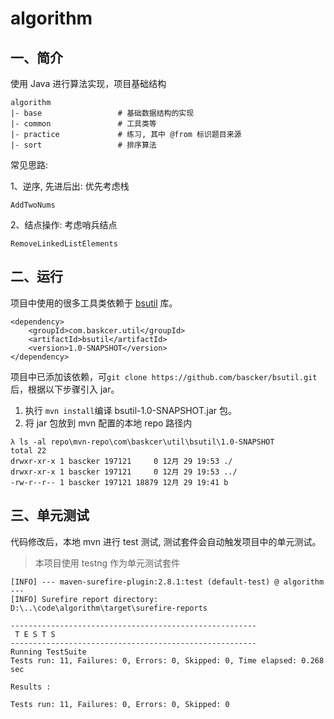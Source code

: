 # algorithm
## 一、简介
使用 Java 进行算法实现，项目基础结构
```
algorithm
|- base                 # 基础数据结构的实现
|- common               # 工具类等
|- practice             # 练习, 其中 @from 标识题目来源
|- sort                 # 排序算法
```

常见思路:  

1、逆序, 先进后出: 优先考虑栈
```
AddTwoNums
```          
2、结点操作: 考虑哨兵结点  
```        
RemoveLinkedListElements
```

## 二、运行
项目中使用的很多工具类依赖于 [bsutil](https://github.com/bascker/bsutil) 库。
```
<dependency>
    <groupId>com.baskcer.util</groupId>
    <artifactId>bsutil</artifactId>
    <version>1.0-SNAPSHOT</version>
</dependency>
```
项目中已添加该依赖，可`git clone https://github.com/bascker/bsutil.git`后，根据以下步骤引入 jar。
1. 执行 `mvn install`编译 bsutil-1.0-SNAPSHOT.jar 包。
2. 将 jar 包放到 mvn 配置的本地 repo 路径内
```
λ ls -al repo\mvn-repo\com\baskcer\util\bsutil\1.0-SNAPSHOT
total 22
drwxr-xr-x 1 bascker 197121     0 12月 29 19:53 ./
drwxr-xr-x 1 bascker 197121     0 12月 29 19:53 ../
-rw-r--r-- 1 bascker 197121 18879 12月 29 19:41 b
```

## 三、单元测试
代码修改后，本地 mvn 进行 test 测试, 测试套件会自动触发项目中的单元测试。
> 本项目使用 testng 作为单元测试套件

```
[INFO] --- maven-surefire-plugin:2.8.1:test (default-test) @ algorithm ---
[INFO] Surefire report directory: D:\..\code\algorithm\target\surefire-reports

-------------------------------------------------------
 T E S T S
-------------------------------------------------------
Running TestSuite
Tests run: 11, Failures: 0, Errors: 0, Skipped: 0, Time elapsed: 0.268 sec

Results :

Tests run: 11, Failures: 0, Errors: 0, Skipped: 0
```